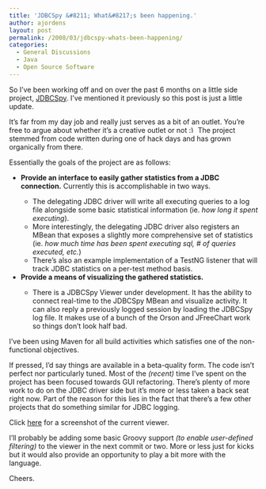 ```yaml
---
title: 'JDBCSpy &#8211; What&#8217;s been happening.'
author: ajordens
layout: post
permalink: /2008/03/jdbcspy-whats-been-happening/
categories:
  - General Discussions
  - Java
  - Open Source Software
---
```

So I&#8217;ve been working off and on over the past 6 months on a little side project, [JDBCSpy][1]. I&#8217;ve mentioned it previously so this post is just a little update.

It&#8217;s far from my day job and really just serves as a bit of an outlet. You&#8217;re free to argue about whether it&#8217;s a creative outlet or not <img src="http://littlesquare.com/wp-includes/images/smilies/simple-smile.png" alt=":)" class="wp-smiley" style="height: 1em; max-height: 1em;" /> The project stemmed from code written during one of hack days and has grown organically from there.

Essentially the goals of the project are as follows:

  * **Provide an interface to easily gather statistics from a JDBC connection.** Currently this is accomplishable in two ways.</p> 
      * The delegating JDBC driver will write all executing queries to a log file alongside some basic statistical information (ie. <span style="font-style: italic;">how long it spent executing</span>).
      * More interestingly, the delegating JDBC driver also registers an MBean that exposes a slightly more comprehensive set of statistics (ie. <span style="font-style: italic;">how much time has been spent executing sql, # of queries executed, etc.</span>)
      * There&#8217;s also an example implementation of a TestNG listener that will track JDBC statistics on a per-test method basis.
  * **Provide a means of visualizing the gathered statistics.**</p> 
      * **<span style="font-weight: normal;">There is a JDBCSpy Viewer under development. It has the ability to connect real-time to the JDBCSpy MBean and visualize activity. It can also reply a previously logged session by loading the JDBCSpy log file. It makes use of a bunch of the Orson and JFreeChart work so things don&#8217;t look half bad.</span>**

I&#8217;ve been using Maven for all build activities which satisfies one of the non-functional objectives.

If pressed, I&#8217;d say things are available in a beta-quality form. The code isn&#8217;t perfect nor particularly tuned. Most of the <span style="font-style: italic;">(recent)</span> time I&#8217;ve spent on the project has been focused towards GUI refactoring. There&#8217;s plenty of more work to do on the JDBC driver side but it&#8217;s more or less taken a back seat right now. Part of the reason for this lies in the fact that there&#8217;s a few other projects that do something similar for JDBC logging.

Click [here][2] for a screenshot of the current viewer.

I&#8217;ll probably be adding some basic Groovy support <span style="font-style: italic;">(to enable user-defined filtering)</span> to the viewer in the next commit or two. More or less just for kicks but it would also provide an opportunity to play a bit more with the language.

Cheers.

 [1]: http://code.google.com/p/jordens-jdbcspy/
 [2]: http://jordens-jdbcspy.googlecode.com/files/JDBCSpy-LogReplay.png